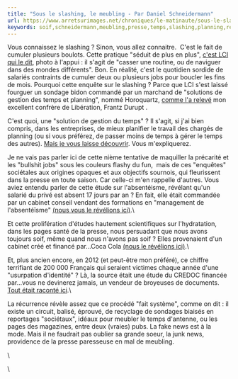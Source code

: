 ```yaml
---
title: "Sous le slashing, le meubling - Par Daniel Schneidermann"
url: https://www.arretsurimages.net/chroniques/le-matinaute/sous-le-slashing-le-meubling
keywords: soif,schneidermann,meubling,presse,temps,slashing,planning,révélions,daniel,étude,lci,cest,sagit
---
```

Vous connaissez le slashing ? Sinon, vous allez connaitre.  C\'est le fait de cumuler plusieurs boulots. Cette pratique \"séduit de plus en plus\", [c\'est LCI qui le dit](https://www.lci.fr/emploi/le-slashing-seduit-de-plus-en-plus-un-francais-sur-trois-pret-a-cumuler-deux-emplois-etude-opinionway-horoquartz-2111479.html), photo à l\'appui : il s\'agit de \"casser une routine, ou de naviguer dans des mondes différents\". Bon. En réalité, c\'est le quotidien sordide de salariés contraints de cumuler deux ou plusieurs jobs pour boucler les fins de mois. Pourquoi cette enquête sur le slashing ? Parce que LCI s\'est laissé fourguer un sondage bidon commandé par un marchand de \"solutions de gestion des temps et planning\", nommé Horoquartz, [comme l\'a relevé](https://twitter.com/peultier/status/1090294280999047168) mon excellent confrère de Libération, Frantz Durupt . 

C\'est quoi, une \"solution de gestion du temps\" ? Il s\'agit, si j\'ai bien compris, dans les entreprises, de mieux planifier le travail des chargés de planning (ou si vous préférez, de passer moins de temps à gérer le temps des autres). [Mais je vous laisse découvrir](https://www.horoquartz.fr/gestion-des-temps/gestion-des-temps/38-gestion-des-temps.html). Vous m\'expliquerez.

Je ne vais pas parler ici de cette nième tentative de maquiller la précarité et les \"bullshit jobs\" sous les couleurs flashy du fun,  mais de ces \"enquêtes\" sociétales aux origines opaques et aux objectifs sournois, qui fleurissent dans la presse en toute saison. Car celle-ci m\'en rappelle d\'autres. Vous aviez entendu parler de cette étude sur l\'absentéisme, révélant qu\'un salarié du privé est absent 17 jours par an ? En fait, elle était commandée par un cabinet conseil vendant des formations en \"management de l\'absentéïsme\" [(nous vous le révélions ici)](https://www.arretsurimages.net/articles/absenteisme-letude-tres-orientee-qui-a-fascine-les-medias).\

Et cette prolifération d\'études hautement scientifiques sur l\'hydratation, dans les pages santé de la presse, nous persuadant que nous avons toujours soif, même quand nous n\'avons pas soif ? Elles provenaient d\'un cabinet créé et financé par\...Coca Cola [(nous le révélions ici)](https://www.arretsurimages.net/articles/comment-coca-abreuve-les-etudes-sur-lhydratation).\

Et, plus ancien encore, en 2012 (et peut-être mon préféré), ce chiffre terrifiant de 200 000 Français qui seraient victimes chaque année d\'une \"usurpation d\'identité\" ? Là, la source était une étude du CREDOC financée par\...vous ne devinerez jamais, un vendeur de broyeuses de documents. [Tout était raconté ici](https://www.arretsurimages.net/articles/derriere-la-psychose-des-usurpations-didentite-un-fabricant-de-broyeurs).\

La récurrence révèle assez que ce procédé \"fait système\", comme on dit : il existe un circuit, balisé, éprouvé, de recyclage de sondages biaisés en reportages \"sociétaux\", idéaux pour meubler le temps d\'antenne, ou les pages des magazines, entre deux (vraies) pubs. La fake news est à la mode. Mais il ne faudrait pas oublier sa grande soeur, la junk news, providence de la presse paresseuse en mal de meubling. 

\

\

